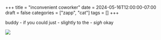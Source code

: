 +++
title = "inconvenient coworker"
date = 2024-05-16T12:00:00-07:00
draft = false
categories = ["zapp", "cat"]
tags = []
+++

buddy - if you could just - slightly to the - _sigh_ okay

![](./computer.png)